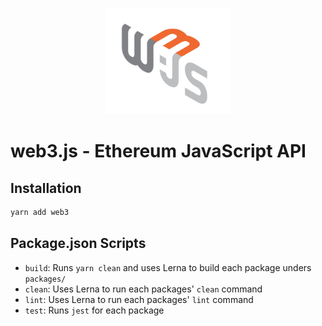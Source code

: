 <p align="center">
  <img src="assets/logo/web3js.jpg" width="200" alt="web3.js" />
</p>

# web3.js - Ethereum JavaScript API

## Installation

```bash
yarn add web3
```

## Package.json Scripts

- `build`: Runs `yarn clean` and uses Lerna to build each package unders `packages/`
- `clean`: Uses Lerna to run each packages' `clean` command
- `lint`: Uses Lerna to run each packages' `lint` command
- `test`: Runs `jest` for each package
